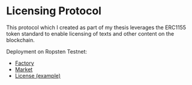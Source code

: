 # Licensing Protocol

This protocol which I created as part of my thesis leverages the ERC1155 token standard to enable licensing of texts and other content on the blockchain.

Deployment on Ropsten Testnet:

- [Factory](https://ropsten.etherscan.io/address/0xd01a2abd21c8bfae609fbd464b55b94c9bd9ac54)
- [Market](https://ropsten.etherscan.io/address/0x1a14a74a2e27b33bec80bc7469a1fd79185843d0)
- [License (example)](https://ropsten.etherscan.io/address/0x96c14708799f23164a8aa434146acb96eb8df563)

